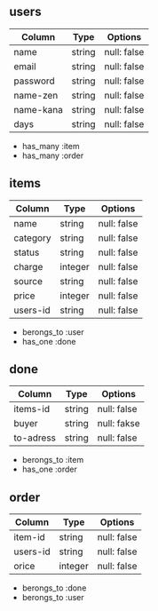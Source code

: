 ## users
| Column   | Type   | Options     |
| -------- | ------ | ----------- |
| name     | string | null: false |
| email    | string | null: false |
| password | string | null: false |
| name-zen | string | null: false |
| name-kana| string | null: false |
| days     | string | null: false |
- has_many :item
- has_many :order

## items
| Column   | Type   | Options     |
| -------- | ------ | ----------- |
| name     | string | null: false |
| category | string | null: false |
| status   | string | null: false |
| charge   | integer| null: false |
| source   | string | null: false |
| price    | integer| null: false |
| users-id | string | null: false |
- berongs_to :user
- has_one :done

## done
| Column   | Type   | Options     |
| -------- | ------ | ----------- |
| items-id | string | null: false |
| buyer    | string | null: fakse |
| to-adress| string | null: false |
- berongs_to :item
- has_one :order

## order
| Column   | Type   | Options     |
| -------- | ------ | ----------- |
| item-id  | string | null: false |
| users-id | string | null: false |
| orice    | integer| null: false |
- berongs_to :done
- berongs_to :user

